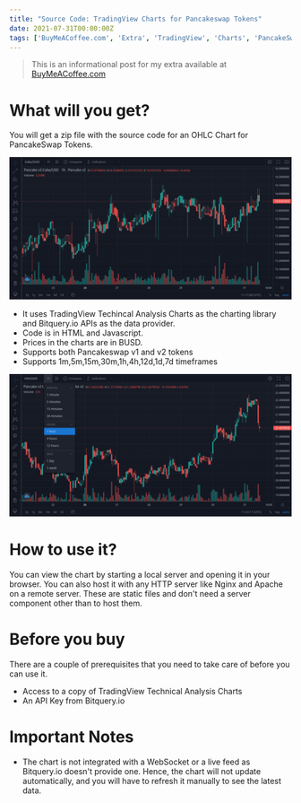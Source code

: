 ```yaml
---
title: "Source Code: TradingView Charts for Pancakeswap Tokens"
date: 2021-07-31T00:00:00Z
tags: ['BuyMeACoffee.com', 'Extra', 'TradingView', 'Charts', 'PancakeSwap' ]
---
```


> This is an informational post for my extra available at [BuyMeACoffee.com](https://www.buymeacoffee.com/abskmj/e/39007)

# What will you get?
You will get a zip file with the source code for an OHLC Chart for PancakeSwap Tokens.

![TradingView Chart](chart.png)

- It uses TradingView Techincal Analysis Charts as the charting library and Bitquery.io APIs as the data provider.
- Code is in HTML and Javascript.
- Prices in the charts are in BUSD.
- Supports both Pancakeswap v1 and v2 tokens
- Supports 1m,5m,15m,30m,1h,4h,12d,1d,7d timeframes

![TradingView Chart](timeframes.png)

# How to use it?
You can view the chart by starting a local server and opening it in your browser. You can also host it with any HTTP server like Nginx and Apache on a remote server. These are static files and don't need a server component other than to host them.

# Before you buy
There are a couple of prerequisites that you need to take care of before you can use it.
- Access to a copy of TradingView Technical Analysis Charts
- An API Key from Bitquery.io

# Important Notes
- The chart is not integrated with a WebSocket or a live feed as Bitquery.io doesn't provide one. Hence, the chart will not update automatically, and you will have to refresh it manually to see the latest data.